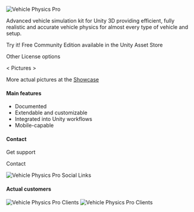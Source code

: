 ![Vehicle Physics Pro](/img/vehicle-physics-pro.png)

Advanced vehicle simulation kit for Unity 3D providing efficient, fully realistic and accurate
vehicle physics for almost every type of vehicle and setup.

Try it! Free Community Edition available in the Unity Asset Store

Other License options

< Pictures >

More actual pictures at the [Showcase](/about/showcase)

#### Main features

- Documented
- Extendable and customizable
- Integrated into Unity workflows
- Mobile-capable

#### Contact

Get support

Contact

<img alt="Vehicle Physics Pro Social Links" src="/img/vehicle-physics-pro-social-links.png" usemap="#social-links">
<map name="social-links">
  <area shape="rect" coords="0,0,77,72" target="_blank" title="Twitter" alt="Twitter" href="https://twitter.com/VehiclePhysics">
  <area shape="rect" coords="77,0,165,72" target="_blank" title="Youtube" alt="Youtube" href="https://www.youtube.com/c/VehiclePhysics">
  <area shape="rect" coords="165,0,244,72" target="_blank" title="Instagram" alt="Instagram" href="https://www.instagram.com/VehiclePhysics/">
  <area shape="rect" coords="244,0,324,72" target="_blank" title="Facebook" alt="Facebook" href="https://www.facebook.com/vehiclephysics/">
  <area shape="rect" coords="324,0,400,72" target="_blank" title="Reddit" alt="Reddit" href="https://www.reddit.com/user/vehiclephysics/">
</map>

#### Actual customers

<img alt="Vehicle Physics Pro Clients" src="/img/vehicle-physics-pro-clients-1.png" usemap="#clients-1">
<img alt="Vehicle Physics Pro Clients" src="/img/vehicle-physics-pro-clients-2.png" usemap="#clients-2">

<map name="clients-1">
  <area shape="rect" coords="0,0,100,90" title="Take-Two Interactive">
  <area shape="rect" coords="110,0,225,90" title="Toyota">
  <area shape="rect" coords="234,0,344,90" title="BMW">
  <area shape="rect" coords="355,0,455,90" title="Volkswagen">
  <area shape="rect" coords="474,0,574,90" title="Scania">
  <area shape="rect" coords="592,0,680,90" title="UPS">
</map>

<map name="clients-2">
  <area shape="rect" coords="110,0,225,90" title="Huawei">
  <area shape="rect" coords="234,0,344,90" title="Metamoto">
  <area shape="rect" coords="355,0,455,90" title="Simumak">
  <area shape="rect" coords="464,0,564,90" title="CVedia">
</map>
